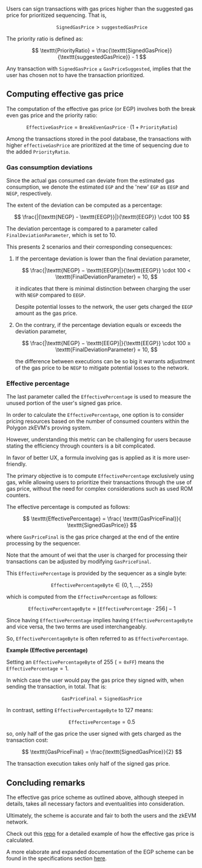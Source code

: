 Users can sign transactions with gas prices higher than the suggested gas price for prioritized sequencing. That is,

$$
\texttt{SignedGasPrice} > \texttt{suggestedGasPrice}
$$

The priority ratio is defined as:

$$
\texttt{PriorityRatio} = \frac{\texttt{SignedGasPrice}}{\texttt{suggestedGasPrice}} - 1
$$

Any transaction with $\mathtt{SignedGasPrice \leq GasPriceSuggested}$, implies that the user has chosen not to have the transaction prioritized.

## Computing effective gas price

The computation of the effective gas price (or EGP) involves both the break even gas price and the priority ratio: 

$$
\texttt{EffectiveGasPrice} = \texttt{BreakEvenGasPrice} \cdot \big(1 + \texttt{PriorityRatio}\big)
$$

Among the transactions stored in the pool database, the transactions with higher $\texttt{effectiveGasPrice}$ are prioritized at the time of sequencing due to the added $\texttt{PriorityRatio}$.

### Gas consumption deviations

Since the actual gas consumed can deviate from the estimated gas consumption, we denote the estimated $\texttt{EGP}$ and the 'new' $\texttt{EGP}$ as $\texttt{EEGP}$ and $\texttt{NEGP}$, respectively.

The extent of the deviation can be computed as a percentage:

$$
\frac{|{\texttt{NEGP} - \texttt{EEGP}}|}{\texttt{EEGP}} \cdot 100
$$

The deviation percentage is compared to a parameter called $\texttt{FinalDeviationParameter}$, which is set to $10$.

This presents 2 scenarios and their corresponding consequences:

1. If the percentage deviation is lower than the final deviation parameter,
   
   $$
   \frac{|\texttt{NEGP} − \texttt{EEGP}|}{\texttt{EEGP}} \cdot 100 < \texttt{FinalDeviationParameter} = 10,
   $$
   
   it indicates that there is minimal distinction between charging the user with $\texttt{NEGP}$ compared to $\texttt{EEGP}$.
   
   Despite potential losses to the network, the user gets charged the $\texttt{EEGP}$ amount as the gas price. 

2. On the contrary, if the percentage deviation equals or exceeds the deviation parameter,
   
   $$
   \frac{|\texttt{NEGP} − \texttt{EEGP}|}{\texttt{EEGP}} \cdot 100 ≥ \texttt{FinalDeviationParameter}  = 10,
   $$
   
   the difference between executions can be so big it warrants adjustment of the gas price to be $\texttt{NEGP}$ to mitigate potential losses to the network.
   
### Effective percentage

The last parameter called the $\texttt{EffectivePercentage}$ is used to measure the unused portion of the user's signed gas price. 

In order to calculate the $\texttt{EffectivePercentage}$, one option is to consider pricing resources based on the number of consumed counters within the Polygon zkEVM's proving system.

However, understanding this metric can be challenging for users because stating the efficiency through counters is a bit complicated.

In favor of better UX, a formula involving gas is applied as it is more user-friendly.

The primary objective is to compute $\texttt{EffectivePercentage}$ exclusively using gas, while allowing users to prioritize their transactions through the use of gas price, without the need for complex considerations such as used ROM counters.

The effective percentage is computed as follows:

$$
\texttt{EffectivePercentage} = \frac{ \texttt{GasPriceFinal}}{ \texttt{SignedGasPrice}}
$$

where $\texttt{GasPriceFinal}$ is the gas price charged at the end of the entire processing by the sequencer. 

Note that the amount of wei that the user is charged for processing their transactions can be adjusted by modifying $\texttt{GasPriceFinal}$.

This $\texttt{EffectivePercentage}$ is provided by the sequencer as a single byte:

$$
\texttt{EffectivePercentageByte} \in \{ 0, 1, . . . , 255 \}
$$

which is computed from the $\texttt{EffectivePercentage}$ as follows:

$$
\texttt{EffectivePercentageByte} = \lfloor \texttt{EffectivePercentage} · 256 \rfloor − 1
$$

Since having $\texttt{EffectivePercentage}$ implies having $\texttt{EffectivePercentageByte}$ and vice versa, the two terms are used interchangeably. 

So, $\texttt{EffectivePercentageByte}$ is often referred to as $\texttt{EffectivePercentage}$.

**Example (Effective percentage)**

Setting an $\texttt{EffectivePercentageByte}$ of $255\ (= \texttt{0xFF})$ means the $\texttt{EffectivePercentage} = 1$. 

In which case the user would pay the gas price they signed with, when sending the transaction, in total. That is:

$$
\texttt{GasPriceFinal} = \texttt{SignedGasPrice}
$$

In contrast, setting $\texttt{EffectivePercentageByte}$ to $127$ means:

$$
\texttt{EffectivePercentage} = 0.5
$$

so, only half of the gas price the user signed with gets charged as the transaction cost:

$$
\texttt{GasPriceFinal} = \frac{\texttt{SignedGasPrice}}{2}
$$

The transaction execution takes only half of the signed gas price.

## Concluding remarks

The effective gas price scheme as outlined above, although steeped in details, takes all necessary factors and eventualities into consideration.

Ultimately, the scheme is accurate and fair to both the users and the zkEVM network.

Check out this [repo](https://github.com/0xPolygonHermez/zkevm-rom/issues/316) for a detailed example of how the effective gas price is calculated.

A more elaborate and expanded documentation of the EGP scheme can be found in the specifications section [here](../../spec/user-fees/index.md).
